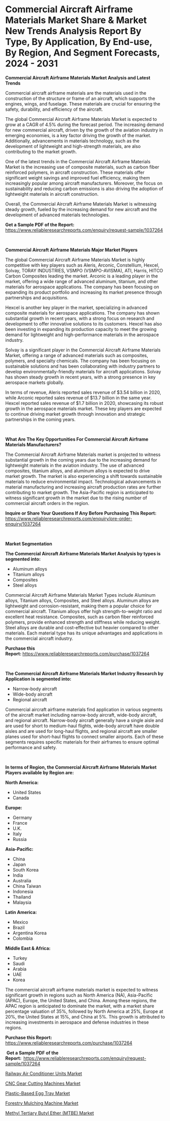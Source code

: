 <p><h1>Commercial Aircraft Airframe Materials Market Share & Market New Trends Analysis Report By Type, By Application, By End-use, By Region, And Segment Forecasts, 2024 - 2031</h1></p><p><strong>Commercial Aircraft Airframe Materials Market Analysis and Latest Trends</strong></p>
<p><p>Commercial aircraft airframe materials are the materials used in the construction of the structure or frame of an aircraft, which supports the engines, wings, and fuselage. These materials are crucial for ensuring the safety, durability, and efficiency of the aircraft.</p><p>The global Commercial Aircraft Airframe Materials Market is expected to grow at a CAGR of 4.5% during the forecast period. The increasing demand for new commercial aircraft, driven by the growth of the aviation industry in emerging economies, is a key factor driving the growth of the market. Additionally, advancements in materials technology, such as the development of lightweight and high-strength materials, are also contributing to the market growth.</p><p>One of the latest trends in the Commercial Aircraft Airframe Materials Market is the increasing use of composite materials, such as carbon fiber reinforced polymers, in aircraft construction. These materials offer significant weight savings and improved fuel efficiency, making them increasingly popular among aircraft manufacturers. Moreover, the focus on sustainability and reducing carbon emissions is also driving the adoption of lightweight materials in aircraft construction.</p><p>Overall, the Commercial Aircraft Airframe Materials Market is witnessing steady growth, fueled by the increasing demand for new aircraft and the development of advanced materials technologies.</p></p>
<p><strong>Get a Sample PDF of the Report:&nbsp;</strong> <a href="https://www.reliableresearchreports.com/enquiry/request-sample/1037264">https://www.reliableresearchreports.com/enquiry/request-sample/1037264</a></p>
<p>&nbsp;</p>
<p><strong>Commercial Aircraft Airframe Materials Major Market Players</strong></p>
<p><p>The global Commercial Aircraft Airframe Materials Market is highly competitive with key players such as Aleris, Arconic, Constellium, Hexcel, Solvay, TORAY INDUSTRIES, VSMPO (VSMPO-AVISMA), ATI, Harris, HITCO Carbon Composites leading the market. Arconic is a leading player in the market, offering a wide range of advanced aluminum, titanium, and other materials for aerospace applications. The company has been focusing on expanding its product portfolio and increasing its market presence through partnerships and acquisitions.</p><p>Hexcel is another key player in the market, specializing in advanced composite materials for aerospace applications. The company has shown substantial growth in recent years, with a strong focus on research and development to offer innovative solutions to its customers. Hexcel has also been investing in expanding its production capacity to meet the growing demand for lightweight and high-performance materials in the aerospace industry.</p><p>Solvay is a significant player in the Commercial Aircraft Airframe Materials Market, offering a range of advanced materials such as composites, polymers, and specialty chemicals. The company has been focusing on sustainable solutions and has been collaborating with industry partners to develop environmentally-friendly materials for aircraft applications. Solvay has shown steady growth in recent years, with a strong presence in key aerospace markets globally.</p><p>In terms of revenue, Aleris reported sales revenue of $3.54 billion in 2020, while Arconic reported sales revenue of $13.7 billion in the same year. Hexcel reported sales revenue of $1.7 billion in 2020, showcasing its robust growth in the aerospace materials market. These key players are expected to continue driving market growth through innovation and strategic partnerships in the coming years.</p></p>
<p>&nbsp;</p>
<p><strong>What Are The Key Opportunities For Commercial Aircraft Airframe Materials Manufacturers?</strong></p>
<p><p>The Commercial Aircraft Airframe Materials market is projected to witness substantial growth in the coming years due to the increasing demand for lightweight materials in the aviation industry. The use of advanced composites, titanium alloys, and aluminum alloys is expected to drive market growth. The market is also experiencing a shift towards sustainable materials to reduce environmental impact. Technological advancements in material manufacturing and increasing aircraft production rates are further contributing to market growth. The Asia-Pacific region is anticipated to witness significant growth in the market due to the rising number of commercial aircraft orders in the region.</p></p>
<p><strong>Inquire or Share Your Questions If Any Before Purchasing This Report:</strong> <a href="https://www.reliableresearchreports.com/enquiry/pre-order-enquiry/1037264">https://www.reliableresearchreports.com/enquiry/pre-order-enquiry/1037264</a></p>
<p>&nbsp;</p>
<p><strong>Market Segmentation</strong></p>
<p><strong>The Commercial Aircraft Airframe Materials Market Analysis by types is segmented into:</strong></p>
<p><ul><li>Aluminum alloys</li><li>Titanium alloys</li><li>Composites</li><li>Steel alloys</li></ul></p>
<p><p>Commercial Aircraft Airframe Materials Market Types include Aluminum alloys, Titanium alloys, Composites, and Steel alloys. Aluminum alloys are lightweight and corrosion-resistant, making them a popular choice for commercial aircraft. Titanium alloys offer high strength-to-weight ratio and excellent heat resistance. Composites, such as carbon fiber reinforced polymers, provide enhanced strength and stiffness while reducing weight. Steel alloys are durable and cost-effective but heavier compared to other materials. Each material type has its unique advantages and applications in the commercial aircraft industry.</p></p>
<p><strong>Purchase this Report:&nbsp;</strong><a href="https://www.reliableresearchreports.com/purchase/1037264">https://www.reliableresearchreports.com/purchase/1037264</a></p>
<p>&nbsp;</p>
<p><strong>The Commercial Aircraft Airframe Materials Market Industry Research by Application is segmented into:</strong></p>
<p><ul><li>Narrow-body aircraft</li><li>Wide-body aircraft</li><li>Regional aircraft</li></ul></p>
<p><p>Commercial aircraft airframe materials find application in various segments of the aircraft market including narrow-body aircraft, wide-body aircraft, and regional aircraft. Narrow-body aircraft generally have a single aisle and are used for short to medium-haul flights, wide-body aircraft have double aisles and are used for long-haul flights, and regional aircraft are smaller planes used for short-haul flights to connect smaller airports. Each of these segments requires specific materials for their airframes to ensure optimal performance and safety.</p></p>
<p>&nbsp;</p>
<p><strong>In terms of Region, the Commercial Aircraft Airframe Materials Market Players available by Region are:</strong></p>
<p>
    <p> <strong> North America: </strong>
        <ul>
            <li>United States</li>
            <li>Canada</li>
        </ul>
        </p> 
    <p> <strong> Europe: </strong>
        <ul>
            <li>Germany</li>
            <li>France</li>
            <li>U.K.</li>
            <li>Italy</li>
            <li>Russia</li>
        </ul>
        </p> 
    <p> <strong> Asia-Pacific: </strong>
        <ul>
            <li>China</li>
            <li>Japan</li>
            <li>South Korea</li>
            <li>India</li>
            <li>Australia</li>
            <li>China Taiwan</li>
            <li>Indonesia</li>
            <li>Thailand</li>
            <li>Malaysia</li>
        </ul>
        </p> 
    <p> <strong> Latin America: </strong>
        <ul>
            <li>Mexico</li>
            <li>Brazil</li>
            <li>Argentina Korea</li>
            <li>Colombia</li>
        </ul>
        </p> 
    <p> <strong> Middle East & Africa: </strong>
        <ul>
            <li>Turkey</li>
            <li>Saudi</li>
            <li>Arabia</li>
            <li>UAE</li>
            <li>Korea</li>
        </ul>
    </p>
    </p>
<p><p>The commercial aircraft airframe materials market is expected to witness significant growth in regions such as North America (NA), Asia-Pacific (APAC), Europe, the United States, and China. Among these regions, the APAC region is anticipated to dominate the market, with a market share percentage valuation of 35%, followed by North America at 25%, Europe at 20%, the United States at 15%, and China at 5%. This growth is attributed to increasing investments in aerospace and defense industries in these regions.</p></p>
<p><strong>Purchase this Report: </strong><a href="https://www.reliableresearchreports.com/purchase/1037264">https://www.reliableresearchreports.com/purchase/1037264</a></p>
<p>&nbsp;<strong>Get a Sample PDF of the Report:&nbsp;&nbsp;</strong><a href="https://www.reliableresearchreports.com/enquiry/request-sample/1037264">https://www.reliableresearchreports.com/enquiry/request-sample/1037264</a></p>
<p><strong></strong></p>
<p><p><a href="https://github.com/aliciawhite5576/Market-Research-Report-List-3/blob/main/railway-air-conditioner-units-market.md">Railway Air Conditioner Units Market</a></p><p><a href="https://medium.com/p/c4e72e3f03de/edit">CNC Gear Cutting Machines Market</a></p><p><a href="https://issuu.com/reportprime-2/docs/plastic-based-egg-tray-market-size-2030.pptx">Plastic-Based Egg Tray Market</a></p><p><a href="https://medium.com/p/47af5657cd76/edit">Forestry Mulching Machine Market</a></p><p><a href="https://github.com/PeterParrish5/Market-Research-Report-List-3/blob/main/methyl-tertiary-butyl-ether-mtbe-market.md">Methyl Tertiary Butyl Ether (MTBE) Market</a></p></p>